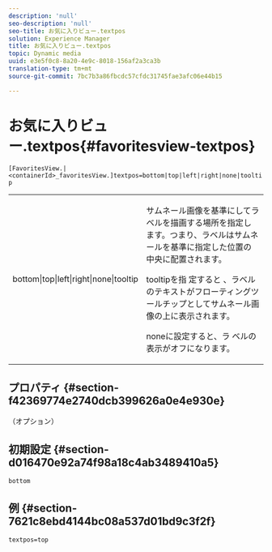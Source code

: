 ```yaml
---
description: 'null'
seo-description: 'null'
seo-title: お気に入りビュー.textpos
solution: Experience Manager
title: お気に入りビュー.textpos
topic: Dynamic media
uuid: e3e5f0c8-8a20-4e9c-8018-156af2a3ca3b
translation-type: tm+mt
source-git-commit: 7bc7b3a86fbcdc57cfdc31745fae3afc06e44b15

---
```



# お気に入りビュー.textpos{#favoritesview-textpos}

`[FavoritesView.|<containerId>_favoritesView.]textpos=bottom|top|left|right|none|tooltip`

<table id="table_2B109D2F91E64B5382B31921C3780FA5"> 
 <tbody> 
  <tr> 
   <td colname="col1"> <p><span class="codeph"> bottom|top|left|right|none|tooltip</span> </p> </td> 
   <td colname="col2"> <p> サムネール画像を基準にしてラベルを描画する場所を指定します。つまり、ラベルはサムネールを基準に指定した位置の中央に配置されます。 </p> <p>tooltipを指 <span class="codeph"> 定すると</span> 、ラベルのテキストがフローティングツールチップとしてサムネール画像の上に表示されます。 </p> <p>noneに設定すると、ラ <span class="codeph"> ベルの表示</span>がオフになります。 </p> </td> 
  </tr> 
 </tbody> 
</table>

## プロパティ {#section-f42369774e2740dcb399626a0e4e930e}

（オプション）

## 初期設定 {#section-d016470e92a74f98a18c4ab3489410a5}

`bottom`

## 例 {#section-7621c8ebd4144bc08a537d01bd9c3f2f}

`textpos=top`
